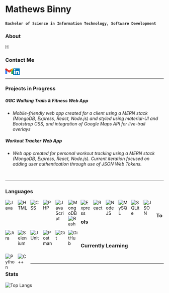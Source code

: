 # Mathews Binny
**`Bachelor of Science in Information Technology, Software Development`**
<!-- <p align="left">
   <a href="https://github.com/mathewsbinny?tab=followers">
         <img alt="Github Followers" title="Follow me on Github" src="https://custom-icon-badges.demolab.com/github/followers/mathewsbinny?color=236ad3&labelColor=1155ba&style=for-the-badge&logo=person-add&label=Follow&logoColor=white"/></a>
</p>

-->

### About
H

### Contact Me

<a href="mailto:mathewsb.00@gmail.com">
   <img align="left" src="https://github.com/mathewsbinny/mathewsbinny/blob/main/images/gmail.svg" alt="Mathews Binny | Email" width="25px"/></a>
<a href="https://www.linkedin.com/in/mathewsbinny/">
   <img align="left" src="https://github.com/mathewsbinny/mathewsbinny/blob/main/images/linkedin.svg" alt="Mathews Binny | LinkedIn" width="21px"/></a>

&nbsp;

---

### Projects in Progress

##### GGC Walking Trails & Fitness Web App
- *Mobile-friendly web app created for a client using a MERN stack (MongoDB, Express, React, Node.js) and styled using material-UI and Bootstrap CSS, and integration of Google Maps API for live-trail overlays*

##### Workout Tracker Web App
 - *Web app created for personal workout tracking using a MERN stack (MongoDB, Express, React, Node.js). Current iteration focused on adding user authentication through use of JSON Web Tokens.*

&nbsp;

---

### Languages

<img align="left" alt="Java" width="30px" style="padding-right:10px;" src="https://cdn.jsdelivr.net/gh/devicons/devicon/icons/java/java-original.svg"/>
<img align="left" alt="HTML" width="30px" style="padding-right:10px;" src="https://cdn.jsdelivr.net/gh/devicons/devicon/icons/html5/html5-plain.svg" />
<img align="left" alt="CSS" width="30px" style="padding-right:10px;" src="https://cdn.jsdelivr.net/gh/devicons/devicon/icons/css3/css3-plain.svg" />
<img align="left" alt="PHP" width="30px" style="padding-right:10px;" src="https://cdn.jsdelivr.net/gh/devicons/devicon@latest/icons/php/php-plain.svg" />
<img align="left" alt="JavaScript" width="30px" style="padding-right:10px;" src="https://cdn.jsdelivr.net/gh/devicons/devicon/icons/javascript/javascript-plain.svg" />
<img align="left" alt="MongoDB" width="30px" style="padding-right:10px;" src="https://cdn.jsdelivr.net/gh/devicons/devicon@latest/icons/mongodb/mongodb-original-wordmark.svg" />
<img align="left" alt="Express" width="30px" style="padding-right:10px;" src="https://cdn.jsdelivr.net/gh/devicons/devicon@latest/icons/express/express-original.svg" />
<img align="left" alt="React" width="30px" style="padding-right:10px;" src="https://cdn.jsdelivr.net/gh/devicons/devicon/icons/react/react-original.svg" />
<img align="left" alt="NodeJS" width="30px" style="padding-right:10px;" src="https://cdn.jsdelivr.net/gh/devicons/devicon/icons/nodejs/nodejs-original.svg" />
<img align="left" alt="MySQL" width="30px" style="padding-right:10px;" src="https://cdn.jsdelivr.net/gh/devicons/devicon@latest/icons/mysql/mysql-original-wordmark.svg" />
<img align="left" alt="SQLite" width="30px" style="padding-right:10px;" src="https://cdn.jsdelivr.net/gh/devicons/devicon@latest/icons/sqlite/sqlite-original-wordmark.svg" />
<img align="left" alt="JSON" width="30px" style="padding-right:10px;" src="https://cdn.jsdelivr.net/gh/devicons/devicon@latest/icons/json/json-plain.svg" />
<img align="left" alt="Bash" width="30px" style="padding-right:10px;" src="https://cdn.jsdelivr.net/gh/devicons/devicon/icons/bash/bash-original.svg" />
<!-- Source for icons: https://devicon.dev/ -->

&nbsp;

### Tools

<img align="left" alt="Jira" width="30px" style="padding-right:10px;" src="https://cdn.jsdelivr.net/gh/devicons/devicon@latest/icons/jira/jira-original-wordmark.svg" />
<img align="left" alt="Selenium" width="30px" style="padding-right:10px;" src="https://cdn.jsdelivr.net/gh/devicons/devicon@latest/icons/selenium/selenium-original.svg" />
<img align="left" alt="JUnit" width="30px" style="padding-right:10px;" src="https://cdn.jsdelivr.net/gh/devicons/devicon@latest/icons/junit/junit-plain-wordmark.svg" />
<img align="left" alt="Postman" width="30px" style="padding-right:10px;" src="https://cdn.jsdelivr.net/gh/devicons/devicon@latest/icons/postman/postman-original.svg" />
<img align="left" alt="Git" width="30px" style="padding-right:10px;" src="https://cdn.jsdelivr.net/gh/devicons/devicon/icons/git/git-original.svg" />
<img align="left" alt="GitHub" width="30px" style="padding-right:10px;" src="https://cdn.jsdelivr.net/gh/devicons/devicon/icons/github/github-original.svg" />

&nbsp;

### Currently Learning
<img align="left" alt="Python" width="30px" style="padding-right:10px;" src="https://cdn.jsdelivr.net/gh/devicons/devicon/icons/python/python-plain.svg" />
<img align="left" alt="C++" width="30px" style="padding-right:10px;" src="https://cdn.jsdelivr.net/gh/devicons/devicon@latest/icons/cplusplus/cplusplus-plain.svg" />

&nbsp; 

---

### Stats
<!-- ![Matt's GitHub stats](https://github-readme-stats.vercel.app/api?username=mathewsbinny&show_icons=true&theme=default) -->


![Top Langs](https://github-readme-stats.vercel.app/api/top-langs/?username=mathewsbinny&hide=hack,processing&layout=compact&width=500)
